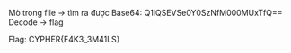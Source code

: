 Mò trong file -> tìm ra được Base64: Q1lQSEVSe0Y0SzNfM000MUxTfQ==
Decode -> flag

Flag: CYPHER{F4K3_3M41LS}